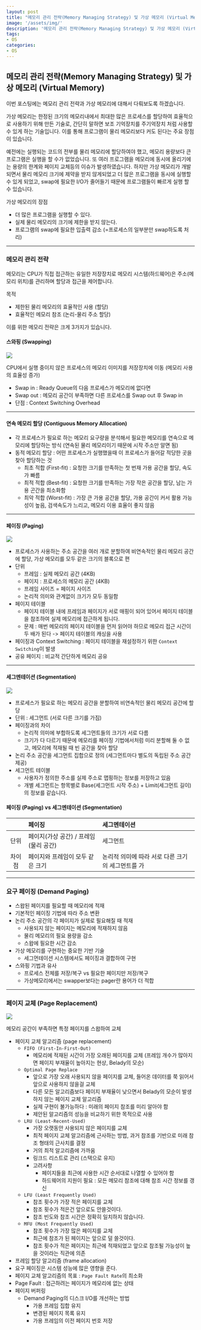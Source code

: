 ```yaml
---
layout: post
title: "메모리 관리 전략(Memory Managing Strategy) 및 가상 메모리 (Virtual Memory)"
image: '/assets/img/'
description: '메모리 관리 전략(Memory Managing Strategy) 및 가상 메모리 (Virtual Memory)'
tags:
- OS
categories:
- OS
---
```


## 메모리 관리 전략(Memory Managing Strategy) 및 가상 메모리 (Virtual Memory)

이번 포스팅에는 메모리 관리 전략과 가상 메모리에 대해서 다뤄보도록 하겠습니다.

가상 메모리는 한정된 크기의 메모리내에서 최대한 많은 프로세스를 할당하여 효율적으로 사용하기 위해 만든 기술로, 간단히 말하면 보조 기억장치를 주기억장치 처럼
사용할 수 있게 하는 기술입니다. 이를 통해 프로그램이 물리 메모리보다 커도 된다는 주요 장점이 있습니다.

예전에는 실행되는 코드의 전부를 물리 메모리에 할당하여야 했고, 메모리 용량보다 큰 프로그램은 실행을 할 수가 없었습니다.
또 여러 프로그램을 메모리에 동시에 올리기에는 용량의 한계와 페이지 교체등의 이슈가 발생하였습니다. 하지만 가상 메모리가 개발 되면서
물리 메모리 크기에 제약을 받지 않게되었고 더 많은 프로그램을 동시에 실행할 수 있게 되었고, swap에 필요한 I/O가 줄어들기 때문에
프로그램들이 빠르게 실행 할 수 있습니다.

가상 메모리의 장점
- 더 많은 프로그램을 실행할 수 있다.
- 실제 물리 메모리의 크기에 제한을 받지 않는다.
- 프로그램의 swap에 필요한 입출력 감소 (=프로세스의 일부분만 swap하도록 처리)

---

### 메모리 관리 전략

메모리는 CPU가 직접 접근하는 유일한 저장장치로 메모리 시스템(하드웨어)은 주소(메모리 위치)를 관리하며 할당과 접근을 제어합니다.

목적
- 제한된 물리 메모리의 효율적인 사용 (할당)
- 효율적인 메모리 참조 (논리-물리 주소 할당)

이를 위한 메모리 전략은 크게 3가지가 있습니다.

#### 스와핑 (Swapping)

![](https://miro.medium.com/max/1000/1*m8Eghg9oNMLMl8_IQVN3BQ.png)

CPU에서 실행 중이지 않은 프로세스의 메모리 이미지를 저장장치에 이동 (메모리 사용의 효율성 증가)

- Swap in : Ready Queue의 다음 프로세스가 메모리에 없다면
- Swap out : 메모리 공간이 부족하면 다른 프로세스를 Swap out 후 Swap in
- 단점 : Context Switching Overhead

---

#### 연속 메모리 할당 (Contiguous Memory Allocation)

- 각 프로세스가 필요로 하는 메모리 요구량을 분석해서 필요한 메모리를 연속으로 메모리에 할당하는 방식 (연속된 물리 메모리이기 때문에 시작 주소만 알면 됨)
- 동적 메모리 할당 : 어떤 프로세스가 실행했을때 이 프로세스가 들어갈 적당한 곳을 찾아 할당하는 것
    - 최초 적합 (First-fit) : 요청한 크기를 만족하는 첫 번재 가용 공간을 할당, 속도가 빠름
    - 최적 적합 (Best-fit) : 요청한 크기를 만족하는 가장 작은 공간을 할당, 남는 가용 곤간을 최소화함
    - 최악 적합 (Worst-fit) : 가장 큰 가용 공간을 할당, 가용 공간이 커서 활용 가능성이 높음, 검색속도가 느리고, 메모리 이용 효율이 좋지 않음

---

####  페이징 (Paging)

![](https://miro.medium.com/max/1000/1*TuZX6dsVI8RvR1S4hcclJQ.png)

- 프로세스가 사용하는 주소 공간을 여러 개로 분할하여 비연속적인 물리 메모리 공간에 할당, 가상 메모리를 모두 같은 크기의 블록으로 편
- 단위
    - 프레임 : 실제 메모리 공간 (4KB)
    - 페이지 : 프로세스의 메모리 공간 (4KB)
    - 프레임 사이즈 = 페이지 사이즈
    - 논리적 의미와 관계없이 크기가 모두 동일함
- 페이지 테이블
    - 페이지 테이블 내에 프레임과 페이지가 서로 매핑이 되어 있어서 페이지 테이블을 참조하여 실제 메모리에 접근하게 됩니다.
    - 문제 : 매번 메모리의 페이지 테이블을 먼저 읽어야 하므로 메모리 접근 시간이 두 배가 된다 -> 페이지 테이블의 캐싱을 사용
- 페이징과 Context Switching : 페이지 테이블을 재설정하기 위한 `Context Switching`이 발생
- 공유 페이지 : 비교적 간단하게 메모리 공유

---

#### 세그멘테이션 (Segmentation)

![](https://miro.medium.com/max/1000/1*xLMVNt4u00UvP3XnNOlMaw.png)

- 프로세스가 필요로 하는 메모리 공간을 분할하여 비연속적인 물리 메모리 공간에 할당
- 단위 : 세그먼트 (서로 다른 크기를 가짐)
- 페이징과의 차이
    - 논리적 의미에 부합하도록 세그먼트들의 크기가 서로 다름 
    - 크기가 다 다르기 때문에 메모리를 페이징 기법에서처럼 미리 분할해 둘 수 없고, 메모리에 적재될 때 빈 공간을 찾아 할당
- 논리 주소 공간을 세그먼트 집합으로 정의 (세그먼트마다 별도의 독립된 주소 공간 제공)
- 세그먼트 테이블
    - 사용자가 정의한 주소를 실제 주소로 맵핑하는 정보를 저장하고 있음
    - 개별 세그먼트는 항목별로 Base(세그먼트 시작 주소) + Limit(세그먼트 길이)의 정보를 같습니다.

#### 페이징 (Paging) vs 세그멘테이션 (Segmentation)

| | 페이징 | 세그멘테이션
| :---: | :--- | :---
| 단위 | 페이지(가상 공간) / 프레임(물리 공간) | 세그먼트
| 차이점 | 페이지와 프레임이 모두 같은 크기 | 논리적 의미에 따라 서로 다른 크기의 세그먼트를 가

---

### 요구 페이징 (Demand Paging)

- 스왑된 페이지를 필요할 때 메모리에 적재
- 기본적인 페이징 기법에 따라 주소 변환
- 논리 주소 공간의 각 페이지가 실제로 필요해질 때 적재
    - 사용되지 않는 페이지는 메모리에 적재하지 않음
    - 물리 메모리의 필요 용량을 감소
    - 스왑에 필요한 시간 감소
- 가상 메모리를 구현하는 중요한 기반 기술
    - 세그먼테이션 시스템에서도 페이징과 결합하여 구현
- 스와핑 기법과 유사
    - 프로세스 전체를 저장/복구 vs 필요한 페이지만 저장/복구
    - 가상메모리에서는 swapper보다는 pager란 용어가 더 적합
    
    
---

### 페이지 교체 (Page Replacement)

![](https://miro.medium.com/max/700/1*pZMlETpX_C0TWgUSLWhkaQ.png)

메모리 공간이 부족하면 특정 페이지를 스왑하여 교체

- 페이지 교체 알고리즘 (page replacement)
    - `FIFO (First-In-First-Out)`
        - 메모리에 적재된 시간이 가장 오래된 페이지를 교체 (프레임 개수가 많아지면 페이지 부재율이 높아지는 현상, Belady의 모순)
    - `Optimal Page Replace`
        - 앞으로 가장 오래 사용되지 않을 페이지를 교체, 들어온 데이터를 쭉 읽어서 앞으로 사용하지 않을걸 교체
        - 다른 모든 알고리즘보다 페이지 부재율이 낮으면서 Belady의 모순이 발생하지 않는 페이지 교체 알고리즘
        - 실제 구현이 불가능하다 : 미래의 페이지 참조를 미리 알아야 함
        - 제안된 알고리즘의 성능을 비교하기 위한 목적으로 사용
    - `LRU (Least-Recent-Used)`
        - 가장 오랫동안 사용되지 않은 페이지를 교체
        - 최적 페이지 교체 알고리즘에 근사하는 방법, 과거 참조를 기반으로 미래 참조 형태의 근사치를 결정
        - 거의 최적 알고리즘에 가까움
        - 링크드 리스트로 관리 (스택으로 유지)
        - 고려사항
            - 페이지들을 최근에 사용한 시간 순서대로 나열할 수 있어야 함
            - 하드웨어의 지원이 필요 : 모든 메모리 참조에 대해 참조 시간 정보를 갱신
    - `LFU (Least Frequently Used)`
        - 참조 횟수가 가장 적은 페이지를 교체
        - 참조 횟수가 적은건 앞으로도 안쓸것이다.
        - 참조 빈도와 참조 시간은 정확히 일치하지 않습니다.
    - `MFU (Most Frequently Used)`
        - 참조 횟수가 가장 많은 페이지를 교체
        - 최근에 참조가 된 페이지는 앞으로 덜 쓸것이다.
        - 참조 횟수가 적은 페이지는 최근에 적재되었고 앞으로 참조될 가능성이 높을 것이라는 직관에 의존
- 프레임 할당 알고리즘 (frame allocation)
- 요구 페이징은 시스템 성능에 많은 영향을 준다.
- 페이지 교체 알고리즘의 목표 : `Page Fault Rate`의 최소화
- Page Fault : 접근하려는 페이지가 메모리에 없는 상태
- 페이지 버퍼링
    - Demand Paging의 디스크 I/O를 개선하는 방법
        - 가용 프레임 집합 유지
        - 변경된 페이지 목록 유지
        - 가용 프레임의 이전 페이지 번호 저장

